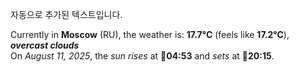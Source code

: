 
자동으로 추가된 텍스트입니다.

<!--START_SECTION:weather:moscow-->
Currently in **Moscow** (RU), the weather is: **17.7°C** (feels like **17.2°C**), ***overcast clouds***<br/>
On *August 11, 2025*, the *sun rises* at 🌅**04:53** and *sets* at 🌇**20:15**.
<!--END_SECTION:weather-->
